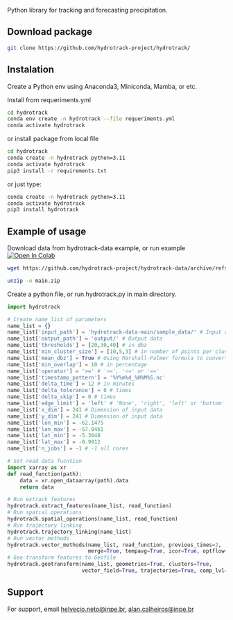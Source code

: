 Python library for tracking and forecasting precipitation.

## Download package
```bash
git clone https://github.com/hydrotrack-project/hydrotrack/
```

## Instalation
Create a Python env using Anaconda3, Miniconda, Mamba, or etc.

Install from requeriments.yml
```bash
cd hydrotrack
conda env create -n hydrotrack --file requeriments.yml
conda activate hydrotrack
```

or install package from local file
```bash
cd hydrotrack
conda create -n hydrotrack python=3.11
conda activate hydrotrack
pip3 install -r requirements.txt
```
or just type:
```bash
conda create -n hydrotrack python=3.11
conda activate hydrotrack
pip3 install hydrotrack
```

## Example of usage
Download data from hydrotrack-data example, or run example [![Open In Colab](https://colab.research.google.com/assets/colab-badge.svg)](https://drive.google.com/file/d/1-3-4DGDxTk6Mcku-1FminwcwNgk9-fA2/view?usp=sharing)

```bash
wget https://github.com/hydrotrack-project/hydrotrack-data/archive/refs/heads/main.zip

unzip -o main.zip
```

Create a python file, or run hydrotrack.py in main directory.

```python 
import hydrotrack

# Create name_list of parameters
name_list = {}
name_list['input_path'] = 'hydrotrack-data-main/sample_data/' # Input data
name_list['output_path'] = 'output/' # Output data
name_list['thresholds'] = [20,30,40] # in dbz
name_list['min_cluster_size'] = [10,5,3] # in number of points per cluster
name_list['mean_dbz'] = True # Using Marshall-Palmer formula to convert dbz to mm/h and calculate statistics
name_list['min_overlap'] = 10 # in percentage
name_list['operator'] = '>=' # '>=', '<=' or '=='
name_list['timestamp_pattern'] = '%Y%m%d_%H%M%S.nc'
name_list['delta_time'] = 12 # in minutes
name_list['delta_tolerance'] = 0 # times
name_list['delta_skip'] = 0 # times
name_list['edge_limit'] = 'left' # 'None', 'right', 'left' or 'bottom' or 'top'
name_list['x_dim'] = 241 # Dimension of input data
name_list['y_dim'] = 241 # Dimension of input data
name_list['lon_min'] = -62.1475
name_list['lon_max'] = -57.8461
name_list['lat_min'] = -5.3048
name_list['lat_max'] = -0.9912
name_list['n_jobs'] = -1 # -1 all cores

# Set read data fucntion
import xarray as xr
def read_function(path):
	data = xr.open_dataarray(path).data
	return data

# Run extrack features
hydrotrack.extract_features(name_list, read_function)
# Run spatial operations
hydrotrack.spatial_operations(name_list, read_function)
# Run trajectory linking
hydrotrack.trajectory_linking(name_list)
# Run vector methods
hydrotrack.vector_methods(name_list, read_function, previous_times=2, 
                          merge=True, tempavg=True, icor=True, optflow=True, opt_mtd='lucas-kanade')
# Geo transform features to Geofile
hydrotrack.geotransform(name_list, geometries=True, clusters=True,
                        vector_field=True, trajectories=True, comp_lvl=9, geo_format='GPKG')
```


## Support
For support, email helvecio.neto@inpe.br, alan.calheiros@inpe.br
